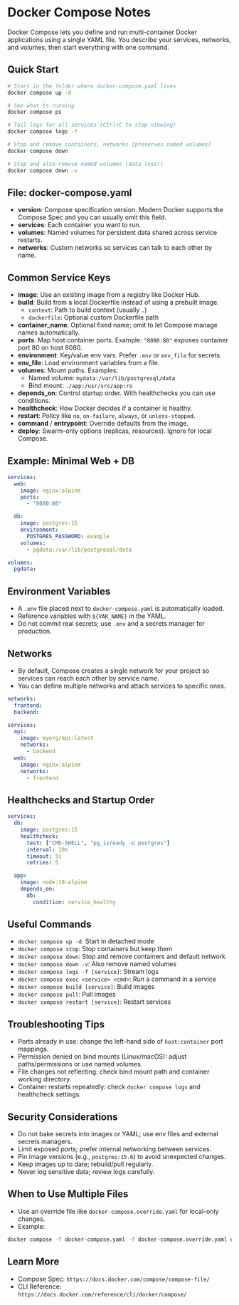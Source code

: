 # Docker Compose Notes

Docker Compose lets you define and run multi-container Docker applications using a single YAML file. You describe your services, networks, and volumes, then start everything with one command.

## Quick Start

```bash
# Start in the folder where docker-compose.yaml lives
docker compose up -d

# See what is running
docker compose ps

# Tail logs for all services (Ctrl+C to stop viewing)
docker compose logs -f

# Stop and remove containers, networks (preserves named volumes)
docker compose down

# Stop and also remove named volumes (data loss!)
docker compose down -v
```

## File: docker-compose.yaml

- **version**: Compose specification version. Modern Docker supports the Compose Spec and you can usually omit this field.
- **services**: Each container you want to run.
- **volumes**: Named volumes for persistent data shared across service restarts.
- **networks**: Custom networks so services can talk to each other by name.

## Common Service Keys

- **image**: Use an existing image from a registry like Docker Hub.
- **build**: Build from a local Dockerfile instead of using a prebuilt image.
  - `context`: Path to build context (usually `.`)
  - `dockerfile`: Optional custom Dockerfile path
- **container_name**: Optional fixed name; omit to let Compose manage names automatically.
- **ports**: Map host:container ports. Example: `"8080:80"` exposes container port 80 on host 8080.
- **environment**: Key/value env vars. Prefer `.env` or `env_file` for secrets.
- **env_file**: Load environment variables from a file.
- **volumes**: Mount paths. Examples:
  - Named volume: `mydata:/var/lib/postgresql/data`
  - Bind mount: `./app:/usr/src/app:ro`
- **depends_on**: Control startup order. With healthchecks you can use conditions.
- **healthcheck**: How Docker decides if a container is healthy.
- **restart**: Policy like `no`, `on-failure`, `always`, or `unless-stopped`.
- **command** / **entrypoint**: Override defaults from the image.
- **deploy**: Swarm-only options (replicas, resources). Ignore for local Compose.

## Example: Minimal Web + DB

```yaml
services:
  web:
    image: nginx:alpine
    ports:
      - "8080:80"

  db:
    image: postgres:15
    environment:
      POSTGRES_PASSWORD: example
    volumes:
      - pgdata:/var/lib/postgresql/data

volumes:
  pgdata:
```

## Environment Variables

- A `.env` file placed next to `docker-compose.yaml` is automatically loaded.
- Reference variables with `${VAR_NAME}` in the YAML.
- Do not commit real secrets; use `.env` and a secrets manager for production.

## Networks

- By default, Compose creates a single network for your project so services can reach each other by service name.
- You can define multiple networks and attach services to specific ones.

```yaml
networks:
  frontend:
  backend:

services:
  api:
    image: myorg/api:latest
    networks:
      - backend
  web:
    image: nginx:alpine
    networks:
      - frontend
```

## Healthchecks and Startup Order

```yaml
services:
  db:
    image: postgres:15
    healthcheck:
      test: ["CMD-SHELL", "pg_isready -U postgres"]
      interval: 10s
      timeout: 5s
      retries: 5

  app:
    image: node:18-alpine
    depends_on:
      db:
        condition: service_healthy
```

## Useful Commands

- `docker compose up -d`: Start in detached mode
- `docker compose stop`: Stop containers but keep them
- `docker compose down`: Stop and remove containers and default network
- `docker compose down -v`: Also remove named volumes
- `docker compose logs -f [service]`: Stream logs
- `docker compose exec <service> <cmd>`: Run a command in a service
- `docker compose build [service]`: Build images
- `docker compose pull`: Pull images
- `docker compose restart [service]`: Restart services

## Troubleshooting Tips

- Ports already in use: change the left-hand side of `host:container` port mappings.
- Permission denied on bind mounts (Linux/macOS): adjust paths/permissions or use named volumes.
- File changes not reflecting: check bind mount path and container working directory.
- Container restarts repeatedly: check `docker compose logs` and healthcheck settings.

## Security Considerations

- Do not bake secrets into images or YAML; use env files and external secrets managers.
- Limit exposed ports; prefer internal networking between services.
- Pin image versions (e.g., `postgres:15.6`) to avoid unexpected changes.
- Keep images up to date; rebuild/pull regularly.
- Never log sensitive data; review logs carefully.

## When to Use Multiple Files

- Use an override file like `docker-compose.override.yaml` for local-only changes.
- Example:

```bash
docker compose -f docker-compose.yaml -f docker-compose.override.yaml up -d
```

## Learn More

- Compose Spec: `https://docs.docker.com/compose/compose-file/`
- CLI Reference: `https://docs.docker.com/reference/cli/docker/compose/` 